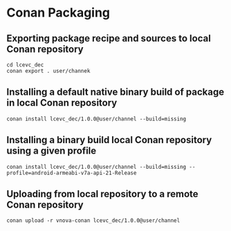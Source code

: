 # Conan Packaging

## Exporting package recipe and sources to local Conan repository

	cd lcevc_dec
 	conan export . user/channek

## Installing a default native binary build of package in local Conan repository

 	conan install lcevc_dec/1.0.0@user/channel --build=missing

## Installing a binary build local Conan repository using a given profile

 	conan install lcevc_dec/1.0.0@user/channel --build=missing --profile=android-armeabi-v7a-api-21-Release

## Uploading from local repository to a remote Conan repository

	conan upload -r vnova-conan lcevc_dec/1.0.0@user/channel
